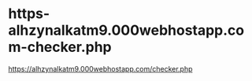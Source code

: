 # https-alhzynalkatm9.000webhostapp.com-checker.php
https://alhzynalkatm9.000webhostapp.com/checker.php
